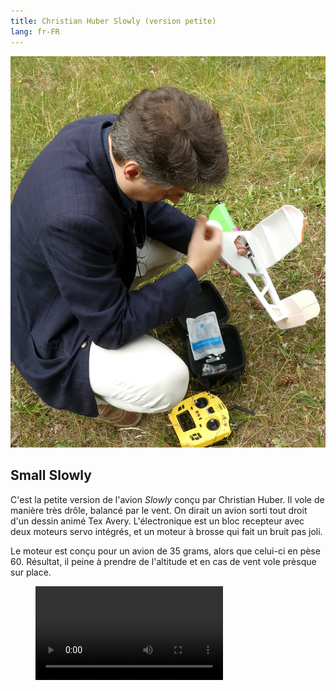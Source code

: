 ```yaml
---
title: Christian Huber Slowly (version petite)
lang: fr-FR
---
```


![](small_slowly.JPG)

## Small Slowly

C'est la petite version de l'avion *Slowly* conçu par Christian Huber. Il vole de manière très drôle, balancé par le vent. On dirait un avion sorti tout droit d'un dessin animé Tex Avery.  L'électronique est un bloc recepteur avec deux moteurs servo intégrés, et un moteur à brosse qui fait un bruit pas joli.

Le moteur est conçu pour un avion de 35 grams, alors que celui-ci en pèse 60.  Résultat, il peine à prendre de l'altitude et en cas de vent vole prèsque sur place.

<figure class="video_container">
  <video controls="true" allowfullscreen="true">
    <source src="path/to/small_slowly.mp4" type="video/mp4">
  </video>
</figure>
